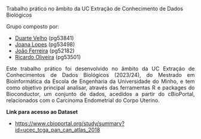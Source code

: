 Trabalho prático no âmbito da UC Extração de Conhecimento de Dados Biológicos

Grupo composto por: 
- [Duarte Velho](https://github.com/duartebred) (pg53841)
- [Joana Lopes](https://github.com/joanalopes0711) (pg53498)
- [João Ferreira](https://github.com/B-Neil) (pg52182)
- [Ricardo Oliveira](https://github.com/ricardofoliveira61) (pg53501)

<div align="justify">
Este trabalho prático foi desenvolvido no âmbito da UC Extraçáo de Conhecimentos de Dados Biológicos (2023/24), do Mestrado em Bioinformática da Escola de Engenharia da Universidade do Minho, e tem como objetivo principal analisar, através das ferramentas R e packages do Bioconductor, um conjunto de dados, acedidos a partir do cBioPortal, relacionados com o Carcinoma Endometrial do Corpo Uterino. 
</div>

**Link para acesso ao Dataset**
- https://www.cbioportal.org/study/summary?id=ucec_tcga_pan_can_atlas_2018
  
